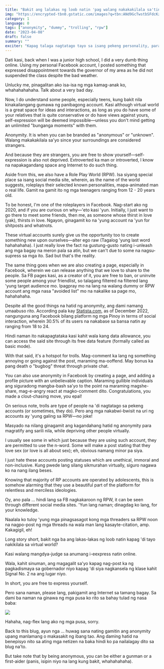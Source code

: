 ```yaml
---
title: "Bakit ang lalakas ng loob natin 'pag walang nakakakilala sa'tin thru online?"
img: "https://encrypted-tbn0.gstatic.com/images?q=tbn:ANd9GcTwstbSFdcKzQ3WwEMVheyZZTf15WJ1DU8W0A&usqp=CAU"
category: 1
language: 0
tags: ["anonymity", "dummy", "trolling", "rpw"]
date: "2023-04-08"
draft: false
summary: ""
exciter: "Kapag talaga nagtatago tayo sa isang pekeng personality, parang pwede na nating gawin ang lahat, without holding accountability sa mangyayaring consequences."
---
```


<script>
  import H from '$lib/components/blog/Header.svelte';
  import Img from '$lib/components/blog/Image.svelte';
  import YT from '$lib/components/blog/YTEmbed.svelte';
  import S from '$lib/components/blog/Space.svelte';
  import Intro from '$lib/components/blog/Intro.svelte';
</script>

<Intro text="What do a dummy account and a thief have in common? They both have this black mask that covers their faces. A mask that will hide their identities for a while."/>

Dati kasi, back when I was a junior high school, I did a very dumb thing online. Using my personal Facebook account, I posted something that expressed disappointment towards the governor of my area as he did not suspended the class despite the bad weather.

Unlucky me, pinagalitan ako isa-isa ng mga kamag-anak ko, whahahahahaha. Talk about a very bad day.

Now, I do understand some people, especially teens, kung bakit nila kinakailangang gumawa ng panibagong account. Kasi although virtual world is a great space for ideas and interactions, as long as you do have some of your relatives that is quite conservative or do have views against yours, self-expression will be deemed impossible—unless you don't mind getting an unlimited "bunganga moments" with them.

<H text="The Bright Side"/>

Anonymity. It is when you can be branded as "anonymous" or "unknown". Walang makakakilala sa'yo since your surroundings are considered strangers.

And because they are strangers, you are free to show yourself—self-expression is also not deprived. Extroverted ka man or introverted, I know na napakagandang space ang Internet to do such thing.

Aside from this, we also have a Role Play World (RPW). Isa siyang special place sa isang social media site, wherein, as the name of the world suggests, roleplays their selected known personalities, mapa-animated man o real life. Gamit na gamit ito ng mga teenagers ranging from 12 - 20 years old.

To be honest, I'm one of the roleplayers in Facebook. Nag-start ako ng 2020, and if you are curious on why—'eto kasi 'yun. Initially, I just want to go there to meet some friends, then me, as someone whose thirst in love (yak), thirsts in love. Ngayon, ginagamit ko na 'yung account na 'yun for shitposts and whatnots.

These virtual accounts surely give us the opportunity too to create something new upon ourselves—alter ego raw (Tagalog 'yung last word hahahahaha). I just really love the fact na gustung-gusto nating i-unleash ang mga bagay na meron pala sa atin, but we can't due to some na nagsu-supress sa mga ito. Sad but that's the reality.

The same thing goes when we are also creating a page, especially in Facebook, wherein we can release anything that we love to share to the people. Sa FB pages kasi, as a creator of it, you are free to ban, or uninvite some people among your friendlist, so talagang filtered na filtered lang 'yung target audience mo. Ipagpray mo na lang na walang dummy or RPW account ang mga nasa "avoided list" mo na nakalike sa page mo, hahahahaha.

<H text="The Black Hole"/>

Despite all the good things na hatid ng anonymity, ang dami namang umaabuso rito. 
According pala kay <a href="https://www.statista.com/statistics/1139972/share-of-facebook-users-by-age-philippines/#:~:text=As%20of%20December%202022%2C%20about,share%20of%20over%2090%20percent.">Statista.com</a>, as of December 2022, nangunguna ang Facebook bilang platform ng mga Pinoy in terms of social interaction, wherein 30.5% of its users na nakabase sa bansa natin ay ranging from 18 to 24.

Hindi naman ito nakapagtataka kasi kahit wala kang data allowance, you can access the said site through its free data feature (formally called as basic mode). 

With that said, it's a hotspot for trolls. Mag-comment ka lang ng something annoying or going against the post, maraming ma-ooffend. May bonus ka pang death o "bugbog" threat through private chat.

You can also use anonymity in Facebook by creating a page, and adding a profile picture with an unbelievable caption. Maraming gullible individuals ang siguradong mangba-bash sa'yo to the point na maraming magshe-share, mag-e-angry react at magko-comment dito. Congratulations, you made a clout-chasing move, you epal!

On serious note, trolls are type of people na 'di nagtatago sa pekeng accounts (or sometimes, they do). Pero ang mga nakabwi-bwisit na uri ng accounts ay 'yung galing sa RPW—no joke!

Masyado na nilang ginagamit ang kagandahang hatid ng anonymity para magratify ang sarili nila, while depriving other people virtually. 

I usually see some in which just because they are using such account, they are permitted to use the n-word. Some will make a post stating that they love sex (or love is all about sex); eh, obvious namang minor pa siya.

I just hate these accounts posting statuses which are unethical, immoral and non-inclusive. Kung pwede lang silang sikmurahan virtually, siguro nagawa ko na nang ilang beses. 

Knowing that majority of RP accounts are operated by adolescents, this is somehow alarming that they use a beautiful part of the platform for relentless and merciless ideologies. 

Oy, ano pala ... hindi lang sa FB nagkakaroon ng RPW, it can be seen through different social media sites. 'Yun lang naman; dinagdag ko lang, for your knowledge. 

Naalala ko tuloy 'yung mga pinagsasagot kong mga threaders sa RPW noon na nagpo-post ng mga threads na wala man lang kasayte-citation, amp. Kakagigil, eh!

<H text="And Now, the Answer"/>

Long story short, bakit nga ba ang lakas-lakas ng loob natin kapag 'di tayo nakikilala sa virtual world?

Kasi walang mangdya-judge sa anumang i-eexpress natin online. 

Wala, kahit sinuman, ang magagalit sa'yo kapag nag-post ka ng pagkadismaya sa gobernador niyo kapag 'di siya nagkansela ng klase kahit Signal No. 2 na ang lugar niyo.

In short, you are free to express yourself. 

Pero sana naman, please lang, pakigamit ang Internet sa tamang bagay. Sa dami ba naman na ginawa ng mga pusa ko rito sa bahay tulad ng nasa baba:

<Img src="https://media.discordapp.net/attachments/931746972300374077/1094130289401405530/IMG_20230314_083211.jpg"/>

Hahaha, nag-flex lang ako ng mga pusa, sorry.

Back to this blug, ayun nga ... huwag sana nating gamitin ang anonymity upang manlamang o makasakit ng ibang tao. Ang daming hatid na benepisyo nito sa ating mga netizen na baka hindi ko pa nailalagay dito sa blug na'to. 

But take note that by being anonymous, you can be either a gunman or a first-aider (panis, isipin niyo na lang kung bakit, whahahahaha).